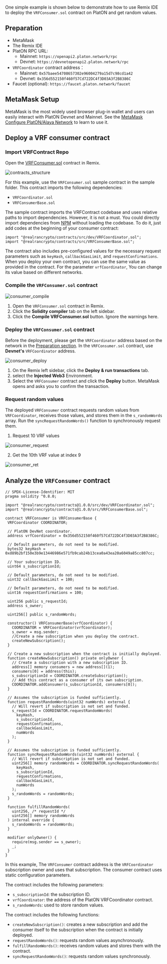 
One simple example is shown below to demonstrate how to use Remix IDE to deploy the `VRFConsumer.sol` contract on PlatON and get random values. 

##  Preparation
- MetaMask
- The Remix IDE
- PlatON RPC URL:
	- Mainnet: `https://openapi2.platon.network/rpc`
	- Devnet: `https://devnetopenapi2.platon.network/rpc`
- `VRFCoordinator` contract address：
	- Mainnet: `0x57baee54708657302e96004279a15d7c98cd1a42`
	- Devnet: `0x356d552150f460f57Cd722DC4f3D03A3f2B8386C`
- Faucet (optional): `https://faucet.platon.network/faucet`

## MetaMask Setup

MetaMask is the most widely used browser plug-in wallet and users can easily interact with PlatON Devnet and Mainnet. See the [MetaMask Configure PlatON/Alaya Network](https://devdocs.platon.network/docs/en/MetaMask/) to learn to use it.

## Deploy a VRF consumer contract

### Import VRFContract Repo

Open the [VRFConsumer.sol](https://remix.ethereum.org/#url=https://github.com/realran/VRFContract/blob/main/sample/VRFConsumer.sol) contract in Remix.

![contracts_structure](./imgs/contracts_structure.png) 


For this example, use the `VRFConsumer.sol` sample contract in the sample folder. This contract imports the following dependencies:
  - `VRFCoordinator.sol`
  - `VRFConsumerBase.sol`

The sample contract imports the VRFContract codebase and uses relative paths to import dependencies. However, it is not a must. You could directly import dependencies from [NPM](https://www.npmjs.com/package/@realrancrypto/contracts) without loading the codebase. To do it, just add codes at the beginning of your consumer contract:

```
import "@realrancrypto/contracts/src/dev/VRFCoordinator.sol";
import "@realrancrypto/contracts/src/VRFConsumerBase.sol";
```

The contract also includes pre-configured values for the necessary request parameters such as `keyHash`, `callbackGasLimit`, and `requestConfirmations`. When you deploy your own contract, you can use the same value as provided in the contract. For the parameter `vrfCoordinator`, You can change its value based on different networks.

###  Compile the `VRFConsumer.sol` contract

![consumer_compile](./imgs/consumer_compile.png)

1. Open the `VRFConsumer.sol` contract in Remix.
2. Click the **Solidity compiler** tab on the left sidebar.
3. Click the **Compile VRFConsumer.sol** button. Ignore the warnings here.

###  Deploy the `VRFConsumer.sol` contract

Before the deployment, please get the `VRFCoordinator` address based on the network in the <a href="#Preparation">Preparation section</a>. In the `VRFConsumer.sol` contract, use **Devnet's** `VRFCoordinator` address.


![consumer_deploy](./imgs/consumer_deploy.png)

1. On the Remix left sidebar, click the **Deploy & run transactions** tab.
2. select the **Injected Web3** Environment.
3. Select the `VRFConsumer` contract and click the **Deploy** button. MetaMask opens and asks you to confirm the transaction.

### Request random values

The deployed `VRFConsumer` contract requests random values from `VRFCoordinator`, receives those values, and stores them in the `s_randomWords` array. Run the `syncRequestRandomWords()` function to synchronously request them.

1. Request 10 VRF values

![consumer_request](./imgs/consumer_request.png)

2. Get the 10th VRF value at index 9

![consumer_ret](./imgs/consumer_ret.png)



## Analyze the `VRFConsumer` contract

 ```
// SPDX-License-Identifier: MIT
pragma solidity ^0.8.0;

import "@realrancrypto/contracts@1.0.0/src/dev/VRFCoordinator.sol";
import "@realrancrypto/contracts@1.0.0/src/VRFConsumerBase.sol";

contract VRFConsumer is VRFConsumerBase {
  VRFCoordinator COORDINATOR;
  
  // PlatON DevNet coordinator. 
  address vrfCoordinator = 0x356d552150f460f57Cd722DC4f3D03A3f2B8386C;
  
  // Default parameters, do not need to be modified.
  bytes32 keyHash = 0xd89b2bf150e3b9e13446986e571fb9cab24b13cea0a43ea20a6049a85cc807cc;

  // Your subscription ID.
  uint64 s_subscriptionId;

  // Default parameters, do not need to be modified.
  uint32 callbackGasLimit = 100;

  // Default parameters, do not need to be modified.
  uint16 requestConfirmations = 100;

  uint256 public s_requestId;
  address s_owner;

  uint256[] public s_randomWords;

  constructor() VRFConsumerBase(vrfCoordinator) {
    COORDINATOR = VRFCoordinator(vrfCoordinator);
    s_owner = msg.sender;
    //Create a new subscription when you deploy the contract.
    createNewSubscription();
  }

  // Create a new subscription when the contract is initially deployed.
  function createNewSubscription() private onlyOwner {
    // Create a subscription with a new subscription ID.
    address[] memory consumers = new address[](1);
    consumers[0] = address(this);
    s_subscriptionId = COORDINATOR.createSubscription();
    // Add this contract as a consumer of its own subscription.
    COORDINATOR.addConsumer(s_subscriptionId, consumers[0]);
  }

  // Assumes the subscription is funded sufficiently.
  function requestRandomWords(uint32 numWords) external {
    // Will revert if subscription is not set and funded.
    s_requestId = COORDINATOR.requestRandomWords(
      keyHash,
      s_subscriptionId,
      requestConfirmations,
      callbackGasLimit,
      numWords
    );
  }

  // Assumes the subscription is funded sufficiently.
  function syncRequestRandomWords(uint32 numWords) external {
    // Will revert if subscription is not set and funded.
    uint256[] memory randomWords = COORDINATOR.syncRequestRandomWords(
      keyHash,
      s_subscriptionId,
      requestConfirmations,
      callbackGasLimit,
      numWords
    );
    s_randomWords = randomWords;
  }

  function fulfillRandomWords(
    uint256, /* requestId */
    uint256[] memory randomWords
  ) internal override {
    s_randomWords = randomWords;
  }

  modifier onlyOwner() {
    require(msg.sender == s_owner);
    _;
  }
}
 ```

 In this example, The `VRFConsumer` contract address is the `VRFCoordinator` subscription owner and uses that subscription. The consumer contract uses static configuration parameters.

 The contract includes the following parameters:

  - `s_subscriptionId`: the subscription ID.
  - `vrfCoordinator`: the address of the PlatON VRFCoordinator contract.
  - `s_randomWords`: used to store random values.


 The contract includes the following functions:

  - `createNewSubscription()`: creates a new subscription and add the consumer itself to the subscription when the contract is initially deployed.
  - `requestRandomWords()`: requests random values asynchronously.
  - `fulfillRandomWords()`: receives random values and stores them with the contract.
  - `syncRequestRandomWords()`: requests random values synchronously.
